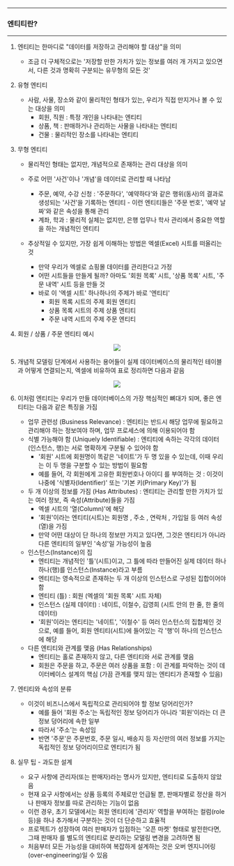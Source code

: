 -----
### 엔티티란?
-----
1. 엔티티는 한마디로 "데이터를 저장하고 관리해야 할 대상"을 의미
   - 조금 더 구체적으로는 '저장할 만한 가치가 있는 정보를 여러 개 가지고 있으면서, 다른 것과 명확히 구분되는 유무형의 모든 것'

2. 유형 엔티티
   - 사람, 사물, 장소와 같이 물리적인 형태가 있는, 우리가 직접 만지거나 볼 수 있는 대상을 의미
     + 회원, 직원 : 특정 개인을 나타내는 엔티티
     + 상품, 책 : 판매하거나 관리하는 사물을 나타내는 엔티티
     + 건물 : 물리적인 장소를 나타내는 엔티티

3. 무형 엔티티
   - 물리적인 형태는 없지만, 개념적으로 존재하는 관리 대상을 의미
   - 주로 어떤 '사건'이나 '개념'을 데이터로 관리할 때 나타남
      + 주문, 예약, 수강 신청 : '주문하다', '예약하다'와 같은 행위(동사)의 결과로 생성되는 '사건'을 기록하는 엔티티 - 이런 엔티티들은 '주문 번호', '예약 날짜'와 같은 속성을 통해 관리
      + 계좌, 학과 : 물리적 실체는 없지만, 은행 업무나 학사 관리에서 중요한 역할을 하는 개념적인 엔티티

   - 추상적일 수 있지만, 가장 쉽게 이해하는 방법은 엑셀(Excel) 시트를 떠올리는 것
      + 만약 우리가 엑셀로 쇼핑몰 데이터를 관리한다고 가정
      + 어떤 시트들을 만들게 될까? 아마도 '회원 목록' 시트, '상품 목록' 시트, '주문 내역' 시트 등을 만들 것
      + 바로 이 '엑셀 시트' 하나하나의 주제가 바로 '엔티티'
        * 회원 목록 시트의 주제 회원 엔티티
        * 상품 목록 시트의 주제 상품 엔티티
        * 주문 내역 시트의 주제 주문 엔티티

4. 회원 / 상품 / 주문 엔티티 예시
<div align="center">
<img src="https://github.com/user-attachments/assets/02051cf0-fa98-4fa1-b605-5057127e51bc">
</div>

5. 개념적 모델링 단계에서 사용하는 용어들이 실제 데이터베이스의 물리적인 테이블과 어떻게 연결되는지, 엑셀에 비유하여 표로 정리하면 다음과 같음
<div align="center">
<img src="https://github.com/user-attachments/assets/205a15bd-971f-44c5-ba4f-cd9052ba279d">
</div>

6. 이처럼 엔티티는 우리가 만들 데이터베이스의 가장 핵심적인 뼈대가 되며, 좋은 엔티티는 다음과 같은 특징을 가짐
   - 업무 관련성 (Business Relevance) : 엔티티는 반드시 해당 업무에 필요하고 관리해야 하는 정보여야 하며, 업무 프로세스에 의해 이용되어야 함
   - 식별 가능해야 함 (Uniquely Identifiable) : 엔티티에 속하는 각각의 데이터(인스턴스, 행)는 서로 명확하게 구분될 수 있어야 함
     + '회원' 시트에 회원명이 똑같은 '네이트'가 두 명 있을 수 있는데, 이때 우리는 이 두 명을 구분할 수 있는 방법이 필요함
     + 예를 들어, 각 회원에게 고유한 회원번호나 아이디 를 부여하는 것 : 이것이 나중에 '식별자(Identifier)' 또는 '기본 키(Primary Key)'가 됨
   - 두 개 이상의 정보를 가짐 (Has Attributes) : 엔티티는 관리할 만한 가치가 있는 여러 정보, 즉 속성(Attribute)들을 가짐
     + 엑셀 시트의 '열(Column)'에 해당
     + '회원'이라는 엔티티(시트)는 회원명 , 주소 , 연락처 , 가입일 등 여러 속성(열)을 가짐
     + 만약 어떤 대상이 단 하나의 정보만 가지고 있다면, 그것은 엔티티가 아니라 다른 엔티티의 일부인 '속성'일 가능성이 높음
   - 인스턴스(Instance)의 집
      + 엔티티는 개념적인 '틀'(시트)이고, 그 틀에 따라 만들어진 실제 데이터 하나하나(행)를 인스턴스(Instance)라고 부름
      + 엔티티는 영속적으로 존재하는 두 개 이상의 인스턴스로 구성된 집합이어야 함
      + 엔티티 (틀) : 회원 (엑셀의 '회원 목록' 시트 자체)
      + 인스턴스 (실제 데이터) : 네이트, 이철수, 김영희 (시트 안의 한 줄, 한 줄의 데이터)
      + '회원'이라는 엔티티는 '네이트', '이철수' 등 여러 인스턴스의 집합체인 것으로, 예를 들어, 회원 엔티티(시트)에 들어있는 각 '행'이 하나의 인스턴스에 해당
   - 다른 엔티티와 관계를 맺음 (Has Relationships)
      + 엔티티는 홀로 존재하지 않고, 다른 엔티티와 서로 관계를 맺음
      + 회원은 주문을 하고, 주문은 여러 상품을 포함 : 이 관계를 파악하는 것이 데이터베이스 설계의 핵심 (가끔 관계를 맺지 않는 엔티티가 존재할 수 있음)

7. 엔티티와 속성의 분류
   - 이것이 비즈니스에서 독립적으로 관리되어야 할 정보 덩어리인가?
     + 예를 들어 '회원 주소'는 독립적인 정보 덩어리가 아니라 '회원'이라는 더 큰 정보 덩어리에 속한 일부
     + 따라서 '주소'는 속성임
     + 반면 '주문'은 주문번호, 주문 일시, 배송지 등 자신만의 여러 정보를 가지는 독립적인 정보 덩어리이므로 엔티티가 됨

8. 실무 팁 - 과도한 설계
   - 요구 사항에 관리자(또는 판매자)라는 명사가 있지만, 엔티티로 도출하지 않았음
   - 현재 요구 사항에서는 상품 등록의 주체로만 언급될 뿐, 판매자별로 정산을 하거나 판매자 정보를 따로 관리하는 기능이 없음
   - 이런 경우, 초기 모델에서는 회원 엔티티에 '관리자' 역할을 부여하는 컬럼(role 등)을 하나 추가해서 구분하는 것이 더 단순하고 효율적
   - 프로젝트가 성장하여 여러 판매자가 입점하는 '오픈 마켓' 형태로 발전한다면, 그때 판매자 를 별도의 엔티티로 분리하는 모델링 변경을 고려하면 됨
   - 처음부터 모든 가능성을 대비하여 복잡하게 설계하는 것은 오버 엔지니어링(over-engineering)일 수 있음
